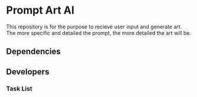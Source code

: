 # Prompt Art AI
This repository is for the purpose to recieve user input and generate art. The more specific and detailed the prompt, the more detailed the art will be.

## Dependencies

## Developers

### Task List